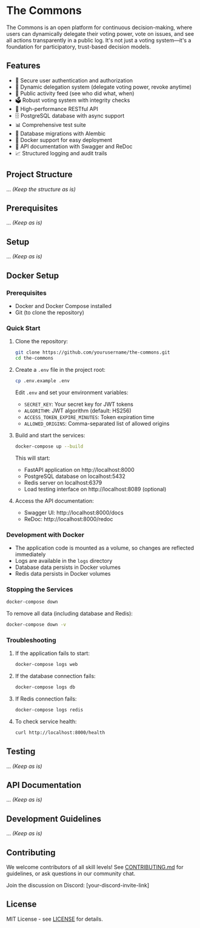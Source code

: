 # The Commons

The Commons is an open platform for continuous decision-making, where users can dynamically delegate their voting power, vote on issues, and see all actions transparently in a public log. It's not just a voting system—it's a foundation for participatory, trust-based decision models.

## Features

- 🔐 Secure user authentication and authorization
- 🔄 Dynamic delegation system (delegate voting power, revoke anytime)
- 📝 Public activity feed (see who did what, when)
- 🗳️ Robust voting system with integrity checks
- 🚀 High-performance RESTful API
- 🗄️ PostgreSQL database with async support
- 📊 Comprehensive test suite
- 🔄 Database migrations with Alembic
- 🐳 Docker support for easy deployment
- 📝 API documentation with Swagger and ReDoc
- 📈 Structured logging and audit trails

## Project Structure
... *(Keep the structure as is)*

## Prerequisites
... *(Keep as is)*

## Setup
... *(Keep as is)*

## Docker Setup

### Prerequisites
- Docker and Docker Compose installed
- Git (to clone the repository)

### Quick Start
1. Clone the repository:
   ```bash
   git clone https://github.com/yourusername/the-commons.git
   cd the-commons
   ```

2. Create a `.env` file in the project root:
   ```bash
   cp .env.example .env
   ```
   Edit `.env` and set your environment variables:
   - `SECRET_KEY`: Your secret key for JWT tokens
   - `ALGORITHM`: JWT algorithm (default: HS256)
   - `ACCESS_TOKEN_EXPIRE_MINUTES`: Token expiration time
   - `ALLOWED_ORIGINS`: Comma-separated list of allowed origins

3. Build and start the services:
   ```bash
   docker-compose up --build
   ```
   This will start:
   - FastAPI application on http://localhost:8000
   - PostgreSQL database on localhost:5432
   - Redis server on localhost:6379
   - Load testing interface on http://localhost:8089 (optional)

4. Access the API documentation:
   - Swagger UI: http://localhost:8000/docs
   - ReDoc: http://localhost:8000/redoc

### Development with Docker
- The application code is mounted as a volume, so changes are reflected immediately
- Logs are available in the `logs` directory
- Database data persists in Docker volumes
- Redis data persists in Docker volumes

### Stopping the Services
```bash
docker-compose down
```
To remove all data (including database and Redis):
```bash
docker-compose down -v
```

### Troubleshooting
1. If the application fails to start:
   ```bash
   docker-compose logs web
   ```

2. If the database connection fails:
   ```bash
   docker-compose logs db
   ```

3. If Redis connection fails:
   ```bash
   docker-compose logs redis
   ```

4. To check service health:
   ```bash
   curl http://localhost:8000/health
   ```

## Testing
... *(Keep as is)*

## API Documentation
... *(Keep as is)*

## Development Guidelines
... *(Keep as is)*

## Contributing

We welcome contributors of all skill levels! See [CONTRIBUTING.md](CONTRIBUTING.md) for guidelines, or ask questions in our community chat.

Join the discussion on Discord: [your-discord-invite-link]

## License

MIT License - see [LICENSE](LICENSE) for details.